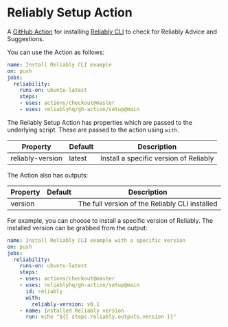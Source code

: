 # Reliably Setup Action

A [GitHub Action](https://github.com/features/actions) for installing
[Reliably CLI](https://github.com/reliablyhq/cli) to check for
Reliably Advice and Suggestions.

You can use the Action as follows:

```yaml
name: Install Reliably CLI example
on: push
jobs:
  reliability:
    runs-on: ubuntu-latest
    steps:
    - uses: actions/checkout@master
    - uses: reliablyhq/gh-action/setup@main
```

The Reliably Setup Action has properties which are passed to the underlying script.
These are passed to the action using `with`.

| Property | Default | Description |
| --- | --- | --- |
| reliably-version | latest | Install a specific version of Reliably |

The Action also has outputs:

| Property | Default | Description |
| --- | --- | --- |
| version |   | The full version of the Reliably CLI installed |

For example, you can choose to install a specific version of Reliably.
The installed version can be grabbed from the output:

```yaml
name: Install Reliably CLI example with a specific version
on: push
jobs:
  reliability:
    runs-on: ubuntu-latest
    steps:
    - uses: actions/checkout@master
    - uses: reliablyhq/gh-action/setup@main
      id: reliably
      with:
        reliably-version: v0.1
    - name: Installed Reliably version
      run: echo "${{ steps.reliably.outputs.version }}"
```